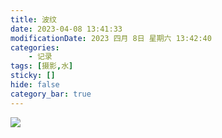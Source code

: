 ```yaml
---
title: 波纹
date: 2023-04-08 13:41:33
modificationDate: 2023 四月 8日 星期六 13:42:40
categories: 
	- 记录
tags: [摄影,水]
sticky: []
hide: false
category_bar: true
---
```

![](../../imgs/IMG_1502-01-01.jpeg)